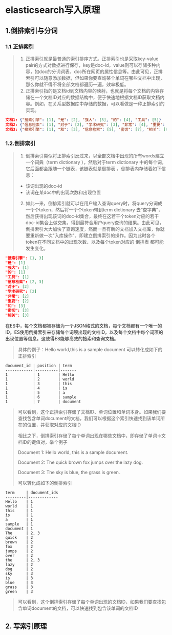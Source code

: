 # elasticsearch写入原理

## 1.倒排索引与分词

### 1.1.正排索引

>1. 正排索引就是最普通的索引排序方式。正排索引也是采取key-value pair的方式对数据进行保存，key是doc-id，value则可以存储多种内容，如doc的分词词表、doc所在网页的属性信息等。由此可见，正排索引可以随意添加数据，但如果你要查询某个单词在哪些文档中出现，那么你就不得不将全部文档都遍历一遍，效率极低。
>2. 正排索引指的是文档id到文档内容的映射，也就是将每个文档的内容存储在一个文档ID对应的数据结构中，便于快速地根据文档ID获取文档内容。例如，在关系型数据库中存储的数据，可以看做是一种正排索引的实现。

~~~json
文档1: {"搜索引擎": [1], "是": [2], "强大": [3], "的": [4], "工具": [5]}
文档2: {"信息检索": [1], "对于": [2], "学术研究": [3], "非常": [4], "重要": [5]}
文档3: {"搜索引擎": [1], "和": [3], "信息检索": [5], "密切": [7], "相关": [9]}
~~~

### 1.2.倒排索引

>1. 倒排索引类似将正排索引反过来，以全部文档中出现的所有words建立一个词典（term dictionary ），然后对于term dictionary 中的每个词，它后面都会跟随一个链表，该链表就是倒排表 ，倒排表内存储着如下信息：
>   - 该词出现的doc-id
>   - 该词在某doc中的出现次数和出现位置
>2. 如此一来，倒排索引就可以在用户输入查询query时，将query分词成一个个token，然后将一个个token带到term dictionary 去“查字典”，然后获得出现该词的doc-id集合，最终在这若干个token对应的若干doc-id集合上做交集，得到最符合用户query查询的结果。由此可见，倒排索引大大加快了查询速度，然而一旦有新的文档加入文档库，你就要重新做一次"入库操作"，即建立倒排索引的操作。因为此时各个token在不同文档中的出现次数、以及每个token对应的 倒排表 都可能发生变化。

~~~json
"搜索引擎": [1, 3]
"是": [1]
"强大": [1]
"的": [1]
"工具": [1]
"信息检索": [2, 3]
"对于": [2]
"学术研究": [2]
"非常": [2]
"重要": [2]
"和": [3]
"密切": [3]
"相关": [3]
~~~

在ES中，每个文档都被存储为一个JSON格式的文档，每个文档都有一个唯一的ID。ES使用倒排索引来存储每个词项出现的文档ID，以及每个文档中每个词项的出现位置等信息。这使得ES能够高效的搜索和查询文档。

>具体的例子：Hello world,this is a sample document 可以转化成如下的正排索引

~~~shell
document_id | position | term
------------|----------|-------
1           | 1        | Hello
1           | 2        | world
1           | 3        | this
1           | 4        | is
1           | 5        | a
1           | 6        | sample
1           | 7        | document
~~~

>可以看到，这个正排索引存储了文档ID、单词位置和单词本身。如果我们要查找包含单词document的文档，我们可以根据这个索引快速找到该单词所在的位置，并获取对应的文档ID
>
>
>
>相比之下，倒排索引存储了每个单词出现在哪些文档中，即存储了单词->文档ID的键值对，举个例子
>
>Document 1: Hello world, this is a sample document.
>
>Document 2: The quick brown fox jumps over the lazy dog.
>
>Document 3: The sky is blue, the grass is green.
>
>可以转化成如下的倒排索引

~~~shell
term     | document_ids
---------|-------------
Hello    | 1
world    | 1
this     | 1
is       | 1
a        | 1
sample   | 1
document | 1
The      | 2, 3
quick    | 2
brown    | 2
fox      | 2
jumps    | 2
over     | 2
the      | 2, 3
lazy     | 2
dog      | 2
sky      | 3
is       | 3
blue     | 3
grass    | 3
green    | 3
~~~

>可以看到，这个倒排索引存储了每个单词出现的文档ID，如果我们要查找包含单词document的文档，可以快速找到包含该单词的文档ID

## 2. 写索引原理

